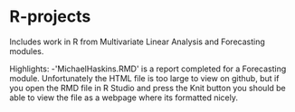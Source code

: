 # R-projects
Includes work in R from Multivariate Linear Analysis and Forecasting modules.

Highlights: 
 -'MichaelHaskins.RMD' is a report completed for a Forecasting module. Unfortunately the HTML file is too large to view on github, but if you open the RMD file in R Studio and press the Knit button you should be able to view the file as a webpage where its formatted nicely. 

